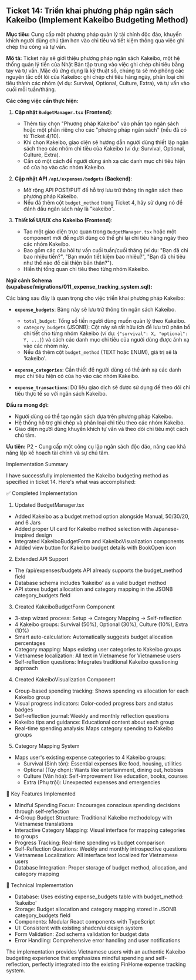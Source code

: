 ## Ticket 14: Triển khai phương pháp ngân sách Kakeibo (Implement Kakeibo Budgeting Method)

**Mục tiêu:** Cung cấp một phương pháp quản lý tài chính độc đáo, khuyến khích người dùng chú tâm hơn vào chi tiêu và tiết kiệm thông qua việc ghi chép thủ công và tự vấn.

**Mô tả:**
Ticket này sẽ giới thiệu phương pháp ngân sách Kakeibo, một hệ thống quản lý tiền của Nhật Bản tập trung vào việc ghi chép chi tiêu bằng tay và tự vấn. Mặc dù ứng dụng là kỹ thuật số, chúng ta sẽ mô phỏng các nguyên tắc cốt lõi của Kakeibo: ghi chép chi tiêu hàng ngày, phân loại chi tiêu thành các nhóm (ví dụ: Survival, Optional, Culture, Extra), và tự vấn vào cuối mỗi tuần/tháng.

**Các công việc cần thực hiện:**

1.  **Cập nhật `BudgetManager.tsx` (Frontend)**:
    - Thêm tùy chọn "Phương pháp Kakeibo" vào phần tạo ngân sách hoặc một phần riêng cho các "phương pháp ngân sách" (nếu đã có từ Ticket 4/10).
    - Khi chọn Kakeibo, giao diện sẽ hướng dẫn người dùng thiết lập ngân sách theo các nhóm chi tiêu của Kakeibo (ví dụ: Survival, Optional, Culture, Extra).
    - Cần có một cách để người dùng ánh xạ các danh mục chi tiêu hiện có của họ vào các nhóm Kakeibo.

2.  **Cập nhật API `/api/expenses/budgets` (Backend)**:
    - Mở rộng API POST/PUT để hỗ trợ lưu trữ thông tin ngân sách theo phương pháp Kakeibo.
    - Nếu đã thêm cột `budget_method` trong Ticket 4, hãy sử dụng nó để đánh dấu ngân sách này là "kakeibo".

3.  **Thiết kế UI/UX cho Kakeibo (Frontend)**:
    - Tạo một giao diện trực quan trong `BudgetManager.tsx` hoặc một component mới để người dùng có thể ghi lại chi tiêu hàng ngày theo các nhóm Kakeibo.
    - Bao gồm các câu hỏi tự vấn cuối tuần/cuối tháng (ví dụ: "Bạn đã chi bao nhiêu tiền?", "Bạn muốn tiết kiệm bao nhiêu?", "Bạn đã chi tiêu như thế nào để cải thiện bản thân?").
    - Hiển thị tổng quan chi tiêu theo từng nhóm Kakeibo.

**Ngữ cảnh Schema (supabase/migrations/011_expense_tracking_system.sql):**

Các bảng sau đây là quan trọng cho việc triển khai phương pháp Kakeibo:

- **`expense_budgets`**: Bảng này sẽ lưu trữ thông tin ngân sách Kakeibo.
  - `total_budget`: Tổng số tiền người dùng muốn quản lý theo Kakeibo.
  - `category_budgets` (JSONB): Cột này sẽ rất hữu ích để lưu trữ phân bổ chi tiết cho từng nhóm Kakeibo (ví dụ: `{"survival": X, "optional": Y, ...}`) và cách các danh mục chi tiêu của người dùng được ánh xạ vào các nhóm này.
  - Nếu đã thêm cột `budget_method` (TEXT hoặc ENUM), giá trị sẽ là 'kakeibo'.

- **`expense_categories`**: Cần thiết để người dùng có thể ánh xạ các danh mục chi tiêu hiện có của họ vào các nhóm Kakeibo.

- **`expense_transactions`**: Dữ liệu giao dịch sẽ được sử dụng để theo dõi chi tiêu thực tế so với ngân sách Kakeibo.

**Đầu ra mong đợi:**

- Người dùng có thể tạo ngân sách dựa trên phương pháp Kakeibo.
- Hệ thống hỗ trợ ghi chép và phân loại chi tiêu theo các nhóm Kakeibo.
- Giao diện người dùng khuyến khích tự vấn và theo dõi chi tiêu một cách chú tâm.

**Ưu tiên:** P2 - Cung cấp một công cụ lập ngân sách độc đáo, nâng cao khả năng lập kế hoạch tài chính và sự chú tâm.

<!--  -->

Implementation Summary

I have successfully implemented the Kakeibo budgeting method as specified in ticket 14. Here's what was accomplished:

✅ Completed Implementation

1. Updated BudgetManager.tsx

- Added Kakeibo as a budget method option alongside Manual, 50/30/20, and 6 Jars
- Added proper UI card for Kakeibo method selection with Japanese-inspired design
- Integrated KakeiboBudgetForm and KakeiboVisualization components
- Added view button for Kakeibo budget details with BookOpen icon

2. Extended API Support

- The /api/expenses/budgets API already supports the budget_method field
- Database schema includes 'kakeibo' as a valid budget method
- API stores budget allocation and category mapping in the JSONB category_budgets field

3. Created KakeiboBudgetForm Component

- 3-step wizard process: Setup → Category Mapping → Self-reflection
- 4 Kakeibo groups: Survival (50%), Optional (30%), Culture (10%), Extra (10%)
- Smart auto-calculation: Automatically suggests budget allocation percentages
- Category mapping: Maps existing user categories to Kakeibo groups
- Vietnamese localization: All text in Vietnamese for Vietnamese users
- Self-reflection questions: Integrates traditional Kakeibo questioning approach

4. Created KakeiboVisualization Component

- Group-based spending tracking: Shows spending vs allocation for each Kakeibo group
- Visual progress indicators: Color-coded progress bars and status badges
- Self-reflection journal: Weekly and monthly reflection questions
- Kakeibo tips and guidance: Educational content about each group
- Real-time spending analysis: Maps category spending to Kakeibo groups

5. Category Mapping System

- Maps user's existing expense categories to 4 Kakeibo groups:
  - Survival (Sinh tồn): Essential expenses like food, housing, utilities
  - Optional (Tùy chọn): Wants like entertainment, dining out, hobbies
  - Culture (Văn hóa): Self-improvement like education, books, courses
  - Extra (Phụ trội): Unexpected expenses and emergencies

🎯 Key Features Implemented

- Mindful Spending Focus: Encourages conscious spending decisions through self-reflection
- 4-Group Budget Structure: Traditional Kakeibo methodology with Vietnamese translations
- Interactive Category Mapping: Visual interface for mapping categories to groups
- Progress Tracking: Real-time spending vs budget comparison
- Self-Reflection Questions: Weekly and monthly introspective questions
- Vietnamese Localization: All interface text localized for Vietnamese users
- Database Integration: Proper storage of budget method, allocation, and category mapping

🔧 Technical Implementation

- Database: Uses existing expense_budgets table with budget_method: 'kakeibo'
- Storage: Budget allocation and category mapping stored in JSONB category_budgets field
- Components: Modular React components with TypeScript
- UI: Consistent with existing shadcn/ui design system
- Form Validation: Zod schema validation for budget data
- Error Handling: Comprehensive error handling and user notifications

The implementation provides Vietnamese users with an authentic Kakeibo budgeting experience that emphasizes mindful spending and self-reflection, perfectly
integrated into the existing FinHome expense tracking system.
